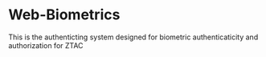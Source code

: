 # Web-Biometrics
This is the authenticting system designed for biometric authenticaticity and authorization for ZTAC
